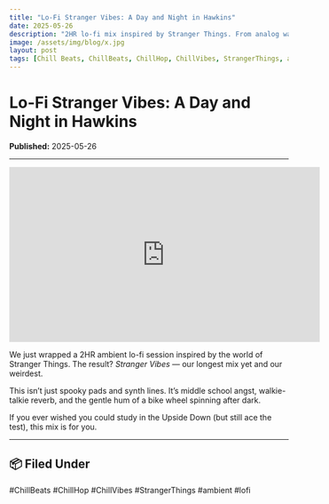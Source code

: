 ```yaml
---
title: "Lo-Fi Stranger Vibes: A Day and Night in Hawkins"
date: 2025-05-26
description: "2HR lo-fi mix inspired by Stranger Things. From analog warmth to otherworldly chill."
image: /assets/img/blog/x.jpg
layout: post
tags: [Chill Beats, ChillBeats, ChillHop, ChillVibes, StrangerThings, ambient, lo-fi]
---
```


# Lo-Fi Stranger Vibes: A Day and Night in Hawkins


**Published:** 2025-05-26  

---

<iframe width="560" height="315" src="https://www.youtube.com/embed/3_U9pLLI6Tk?si=Lr2iOkhznKm96Lnm" title="YouTube video player" frameborder="0" allow="accelerometer; autoplay; clipboard-write; encrypted-media; gyroscope; picture-in-picture; web-share" referrerpolicy="strict-origin-when-cross-origin" allowfullscreen></iframe>

<p>We just wrapped a 2HR ambient lo-fi session inspired by the world of Stranger Things. The result? <em>Stranger Vibes</em> — our longest mix yet and our weirdest.</p>
<p>This isn’t just spooky pads and synth lines. It’s middle school angst, walkie-talkie reverb, and the gentle hum of a bike wheel spinning after dark.</p>
<p>If you ever wished you could study in the Upside Down (but still ace the test), this mix is for you.</p>

---

## 📦 Filed Under
#ChillBeats #ChillHop #ChillVibes #StrangerThings #ambient #lofi
